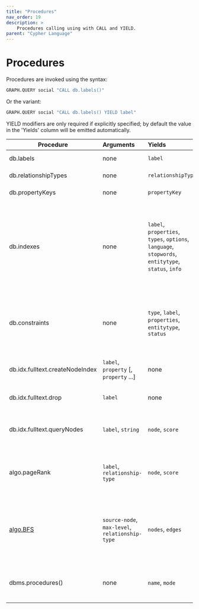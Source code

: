 ```yaml
---
title: "Procedures"
nav_order: 19
description: >
    Procedures calling using with CALL and YIELD.
parent: "Cypher Language"
---
```


# Procedures

Procedures are invoked using the syntax:

```sh
GRAPH.QUERY social "CALL db.labels()"
```

Or the variant:

```sh
GRAPH.QUERY social "CALL db.labels() YIELD label"
```

YIELD modifiers are only required if explicitly specified; by default the value in the 'Yields' column will be emitted automatically.

| Procedure                       | Arguments                                       | Yields                        | Description                                                                                                                                                                            |
| -------                         | :-------                                        | :-------                      | :-----------                                                                                                                                                                           |
| db.labels                       | none                                            | `label`                       | Yields all node labels in the graph.                                                                                                                                                   |
| db.relationshipTypes            | none                                            | `relationshipType`            | Yields all relationship types in the graph.                                                                                                                                            |
| db.propertyKeys                 | none                                            | `propertyKey`                 | Yields all property keys in the graph.                                                                                                                                                 |
| db.indexes                      | none                                            | `label`, `properties`, `types`, `options`, `language`, `stopwords`, `entitytype`, `status`, `info` | Yield all indexes in the graph, denoting whether they are of the type of exact-match ("RANGE"), full-text ("FULLTEXT") or vector ("VECTOR") and which label and properties each covers and whether they are indexing node or relationship attributes. |
| db.constraints                  | none                                            | `type`, `label`, `properties`, `entitytype`, `status` | Yield all constraints in the graph, denoting constraint type (UNIQIE/MANDATORY), which label/relationship-type and properties each enforces. |
| db.idx.fulltext.createNodeIndex | `label`, `property` [, `property` ...]          | none                          | Builds a full-text searchable index on a label and the 1 or more specified properties.                                                                                                 |
| db.idx.fulltext.drop            | `label`                                         | none                          | Deletes the full-text index associated with the given label.                                                                                                                           |
| db.idx.fulltext.queryNodes      | `label`, `string`                               | `node`, `score`               | Retrieve all nodes that contain the specified string in the full-text indexes on the given label.                                                                                      |
| algo.pageRank                   | `label`, `relationship-type`                    | `node`, `score`               | Runs the pagerank algorithm over nodes of given label, considering only edges of given relationship type.                                                                              |
| [algo.BFS](#BFS)                | `source-node`, `max-level`, `relationship-type` | `nodes`, `edges`              | Performs BFS to find all nodes connected to the source. A `max level` of 0 indicates unlimited and a non-NULL `relationship-type` defines the relationship type that may be traversed. |
| dbms.procedures()               | none                                            | `name`, `mode`                | List all procedures in the DBMS, yields for every procedure its name and mode (read/write).                                                                                            |
